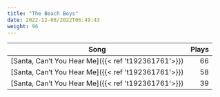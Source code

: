 ```yaml
---
title: "The Beach Boys"
date: 2022-12-08/2022T06:49:43
weight: 96
---
```




 Song | Plays 
----- | -----:
[Santa, Can’t You Hear Me]({{< ref 't192361761'>}}) | 66
[Santa, Can’t You Hear Me]({{< ref 't192361761'>}}) | 58
[Santa, Can’t You Hear Me]({{< ref 't192361761'>}}) | 39
